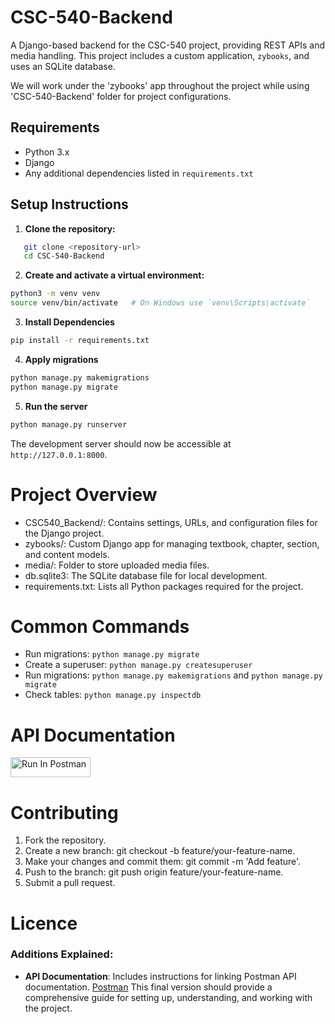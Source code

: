 # CSC-540-Backend

A Django-based backend for the CSC-540 project, providing REST APIs and media handling. This project includes a custom application, `zybooks`, and uses an SQLite database.

We will work under the 'zybooks' app throughout the project while using 'CSC-540-Backend' folder for project configurations.


## Requirements

- Python 3.x
- Django
- Any additional dependencies listed in `requirements.txt`

## Setup Instructions

1. **Clone the repository:**
```bash
   git clone <repository-url>
   cd CSC-540-Backend
```
2. **Create and activate a virtual environment:**
```bash
python3 -m venv venv
source venv/bin/activate   # On Windows use `venv\Scripts\activate`
```

3. **Install Dependencies**
```bash
pip install -r requirements.txt
```

4. **Apply migrations**
```bash
python manage.py makemigrations
python manage.py migrate
```

5. **Run the server**
```bash
python manage.py runserver
```
The development server should now be accessible at `http://127.0.0.1:8000`.

# Project Overview

- CSC540_Backend/: Contains settings, URLs, and configuration files for the Django project.
- zybooks/: Custom Django app for managing textbook, chapter, section, and content models.
- media/: Folder to store uploaded media files.
- db.sqlite3: The SQLite database file for local development.
- requirements.txt: Lists all Python packages required for the project.

# Common Commands
- Run migrations: `python manage.py migrate`
- Create a superuser: `python manage.py createsuperuser`
- Run migrations: `python manage.py makemigrations` and `python manage.py migrate`
- Check tables: `python manage.py inspectdb`

# API Documentation
[<img src="https://run.pstmn.io/button.svg" alt="Run In Postman" style="width: 128px; height: 32px;">](https://app.getpostman.com/run-collection/17032297-c99120d4-22ab-44ef-bd19-b68e3cd1683f?action=collection%2Ffork&source=rip_markdown&collection-url=entityId%3D17032297-c99120d4-22ab-44ef-bd19-b68e3cd1683f%26entityType%3Dcollection%26workspaceId%3Da77fb22b-002c-4b04-bc9a-122f482bb03a)

# Contributing
1. Fork the repository.
2. Create a new branch: git checkout -b feature/your-feature-name.
3. Make your changes and commit them: git commit -m 'Add feature'.
4. Push to the branch: git push origin feature/your-feature-name.
5. Submit a pull request.

# Licence

### Additions Explained:

- **API Documentation**: Includes instructions for linking Postman API documentation.
  [Postman](https://www.postman.com/oodd33/workspace/rems-workspace/collection/17032297-c99120d4-22ab-44ef-bd19-b68e3cd1683f?action=share&creator=17032297) This final version should provide a comprehensive guide for setting up, understanding, and working with the project.
